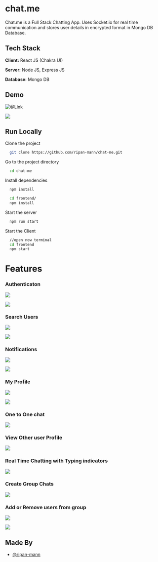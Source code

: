 # chat.me

Chat.me is a Full Stack Chatting App.
Uses Socket.io for real time communication and stores user details in encrypted format in Mongo DB Database.

## Tech Stack

**Client:** React JS (Chakra UI)

**Server:** Node JS, Express JS

**Database:** Mongo DB

## Demo

![@Link](https://chat-me.herokuapp.com/)

![](https://github.com/ripan-mann/chat-me/blob/main/screenchots/homepage.png)

## Run Locally

Clone the project

```bash
  git clone https://github.com/ripan-mann/chat-me.git
```

Go to the project directory

```bash
  cd chat-me
```

Install dependencies

```bash
  npm install
```

```bash
  cd frontend/
  npm install
```

Start the server

```bash
  npm run start
```

Start the Client

```bash
  //open now terminal
  cd frontend
  npm start
```

# Features

### Authenticaton

![](https://github.com/ripan-mann/chat-me/blob/main/screenchots/loginPage.png)

![](https://github.com/ripan-mann/chat-me/blob/main/screenchots/signupPage.png)

### Search Users

![](https://github.com/ripan-mann/chat-me/blob/main/screenchots/searchUsers.png)

![](https://github.com/ripan-mann/chat-me/blob/main/screenchots/searchResult.png)

### Notifications

![](https://github.com/ripan-mann/chat-me/blob/main/screenchots/notifications.png)

![](https://github.com/ripan-mann/chat-me/blob/main/screenchots/notificationView.png)

### My Profile

![](https://github.com/ripan-mann/chat-me/blob/main/screenchots/myProfile.png)

![](https://github.com/ripan-mann/chat-me/blob/main/screenchots/myProfileView.png)

### One to One chat

![](https://github.com/ripan-mann/chat-me/blob/main/screenchots/oneChat.png)

### View Other user Profile

![](https://github.com/ripan-mann/chat-me/blob/main/screenchots/otherUserProfile.png)

### Real Time Chatting with Typing indicators

![](https://github.com/ripan-mann/chat-me/blob/main/screenchots/typingAnimation.png)

### Create Group Chats

![](https://github.com/ripan-mann/chat-me/blob/main/screenchots/creatGroupChat.png)

### Add or Remove users from group

![](https://github.com/ripan-mann/chat-me/blob/main/screenchots/groupChatAddUsers.png)

![](https://github.com/ripan-mann/chat-me/blob/main/screenchots/editGroupChatSettings.png)

## Made By

- [@ripan-mann](https://github.com/ripan-mann)
